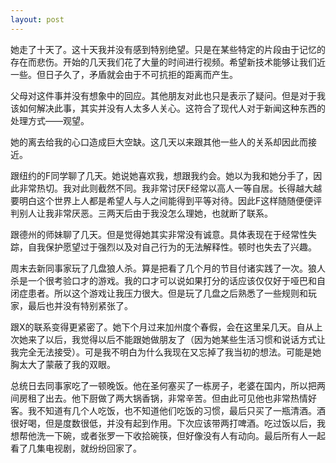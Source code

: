 ```yaml
---
layout: post
---
```


她走了十天了。这十天我并没有感到特别绝望。只是在某些特定的片段由于记忆的存在而悲伤。开始的几天我们花了大量的时间进行视频。希望新技术能够让我们近一些。但日子久了，矛盾就会由于不可抗拒的距离而产生。

父母对这件事并没有想象中的回应。其他朋友对此也只是表示了疑问。但是对于我该如何解决此事，其实并没有人太多人关心。这符合了现代人对于新闻这种东西的处理方式——观望。

她的离去给我的心口造成巨大空缺。这几天以来跟其他一些人的关系却因此而接近。

跟纽约的F同学聊了几天。她说她喜欢我，想跟我约会。她以为我和她分手了，因此非常热切。我对此则截然不同。我非常讨厌F经常以高人一等自居。长得越大越要明白这个世界上人都是希望人与人之间能得到平等对待。因此F这样随随便便评判别人让我非常厌恶。三两天后由于我没怎么理她，也就断了联系。

跟德州的师妹聊了几天。但是觉得她其实非常没有诚意。具体表现在于经常性失踪，自我保护愿望过于强烈以及对自己行为的无法解释性。顿时也失去了兴趣。

周末去新同事家玩了几盘狼人杀。算是把看了几个月的节目付诸实践了一次。狼人杀是一个很考验口才的游戏。我的口才可以说如果打分的话应该仅仅好于哑巴和自闭症患者。所以这个游戏让我压力很大。但是玩了几盘之后熟悉了一些规则和玩家，最后也并没有特别紧张了。

跟X的联系变得更紧密了。她下个月过来加州度个春假，会在这里呆几天。自从上次她来了以后，我觉得以后不能跟她做朋友了（因为她某些生活习惯和说话方式让我完全无法接受）。可是我不明白为什么我现在又忘掉了我当初的想法。可能是她胸太大了蒙蔽了我的双眼。

总统日去同事家吃了一顿晚饭。他在圣何塞买了一栋房子，老婆在国内，所以把两间房租了出去。他下厨做了两大锅香锅，非常辛苦。但由此可见他也非常热情好客。我不知道有几个人吃饭，也不知道他们吃饭的习惯，最后只买了一瓶清酒。酒很好喝，但是度数很低，并没有起到作用。下次应该带两打啤酒。吃过饭以后，我想帮他洗一下碗，或者张罗一下收拾碗筷，但好像没有人有动向。最后所有人一起看了几集电视剧，就纷纷回家了。
